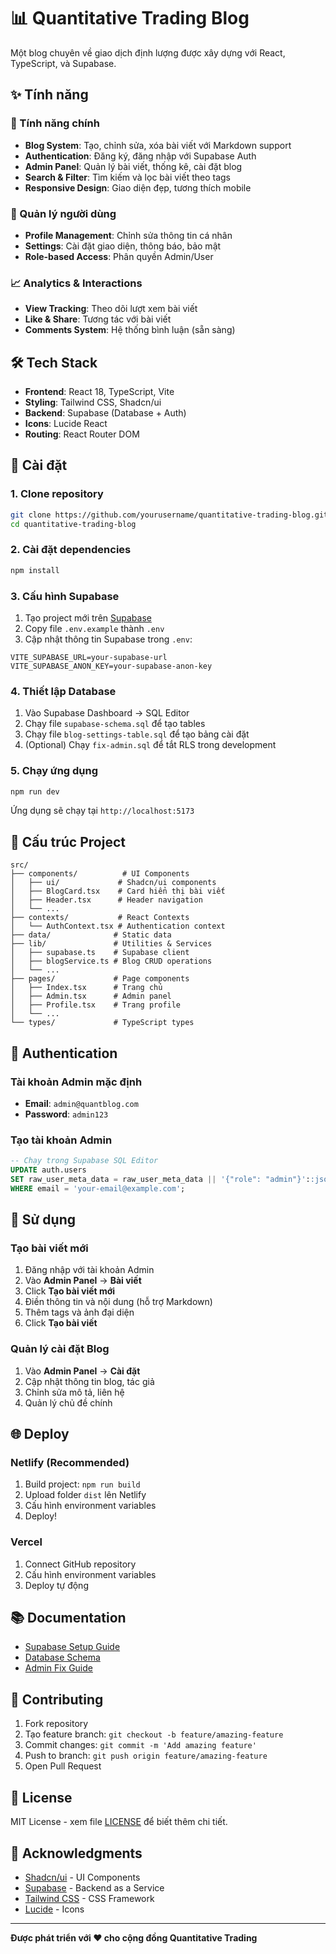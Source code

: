 # 📊 Quantitative Trading Blog

Một blog chuyên về giao dịch định lượng được xây dựng với React, TypeScript, và Supabase.

## ✨ Tính năng

### 🎯 Tính năng chính
- **Blog System**: Tạo, chỉnh sửa, xóa bài viết với Markdown support
- **Authentication**: Đăng ký, đăng nhập với Supabase Auth
- **Admin Panel**: Quản lý bài viết, thống kê, cài đặt blog
- **Search & Filter**: Tìm kiếm và lọc bài viết theo tags
- **Responsive Design**: Giao diện đẹp, tương thích mobile

### 👤 Quản lý người dùng
- **Profile Management**: Chỉnh sửa thông tin cá nhân
- **Settings**: Cài đặt giao diện, thông báo, bảo mật
- **Role-based Access**: Phân quyền Admin/User

### 📈 Analytics & Interactions
- **View Tracking**: Theo dõi lượt xem bài viết
- **Like & Share**: Tương tác với bài viết
- **Comments System**: Hệ thống bình luận (sẵn sàng)

## 🛠️ Tech Stack

- **Frontend**: React 18, TypeScript, Vite
- **Styling**: Tailwind CSS, Shadcn/ui
- **Backend**: Supabase (Database + Auth)
- **Icons**: Lucide React
- **Routing**: React Router DOM

## 🚀 Cài đặt

### 1. Clone repository
```bash
git clone https://github.com/yourusername/quantitative-trading-blog.git
cd quantitative-trading-blog
```

### 2. Cài đặt dependencies
```bash
npm install
```

### 3. Cấu hình Supabase
1. Tạo project mới trên [Supabase](https://supabase.com)
2. Copy file `.env.example` thành `.env`
3. Cập nhật thông tin Supabase trong `.env`:
```env
VITE_SUPABASE_URL=your-supabase-url
VITE_SUPABASE_ANON_KEY=your-supabase-anon-key
```

### 4. Thiết lập Database
1. Vào Supabase Dashboard → SQL Editor
2. Chạy file `supabase-schema.sql` để tạo tables
3. Chạy file `blog-settings-table.sql` để tạo bảng cài đặt
4. (Optional) Chạy `fix-admin.sql` để tắt RLS trong development

### 5. Chạy ứng dụng
```bash
npm run dev
```

Ứng dụng sẽ chạy tại `http://localhost:5173`

## 📁 Cấu trúc Project

```
src/
├── components/          # UI Components
│   ├── ui/             # Shadcn/ui components
│   ├── BlogCard.tsx    # Card hiển thị bài viết
│   ├── Header.tsx      # Header navigation
│   └── ...
├── contexts/           # React Contexts
│   └── AuthContext.tsx # Authentication context
├── data/              # Static data
├── lib/               # Utilities & Services
│   ├── supabase.ts    # Supabase client
│   ├── blogService.ts # Blog CRUD operations
│   └── ...
├── pages/             # Page components
│   ├── Index.tsx      # Trang chủ
│   ├── Admin.tsx      # Admin panel
│   ├── Profile.tsx    # Trang profile
│   └── ...
└── types/             # TypeScript types
```

## 🔐 Authentication

### Tài khoản Admin mặc định
- **Email**: `admin@quantblog.com`
- **Password**: `admin123`

### Tạo tài khoản Admin
```sql
-- Chạy trong Supabase SQL Editor
UPDATE auth.users 
SET raw_user_meta_data = raw_user_meta_data || '{"role": "admin"}'::jsonb
WHERE email = 'your-email@example.com';
```

## 📝 Sử dụng

### Tạo bài viết mới
1. Đăng nhập với tài khoản Admin
2. Vào **Admin Panel** → **Bài viết**
3. Click **Tạo bài viết mới**
4. Điền thông tin và nội dung (hỗ trợ Markdown)
5. Thêm tags và ảnh đại diện
6. Click **Tạo bài viết**

### Quản lý cài đặt Blog
1. Vào **Admin Panel** → **Cài đặt**
2. Cập nhật thông tin blog, tác giả
3. Chỉnh sửa mô tả, liên hệ
4. Quản lý chủ đề chính

## 🌐 Deploy

### Netlify (Recommended)
1. Build project: `npm run build`
2. Upload folder `dist` lên Netlify
3. Cấu hình environment variables
4. Deploy!

### Vercel
1. Connect GitHub repository
2. Cấu hình environment variables
3. Deploy tự động

## 📚 Documentation

- [Supabase Setup Guide](./SUPABASE_SETUP.md)
- [Database Schema](./supabase-schema.sql)
- [Admin Fix Guide](./fix-admin.sql)

## 🤝 Contributing

1. Fork repository
2. Tạo feature branch: `git checkout -b feature/amazing-feature`
3. Commit changes: `git commit -m 'Add amazing feature'`
4. Push to branch: `git push origin feature/amazing-feature`
5. Open Pull Request

## 📄 License

MIT License - xem file [LICENSE](LICENSE) để biết thêm chi tiết.

## 🙏 Acknowledgments

- [Shadcn/ui](https://ui.shadcn.com/) - UI Components
- [Supabase](https://supabase.com/) - Backend as a Service
- [Tailwind CSS](https://tailwindcss.com/) - CSS Framework
- [Lucide](https://lucide.dev/) - Icons

---

**Được phát triển với ❤️ cho cộng đồng Quantitative Trading**
